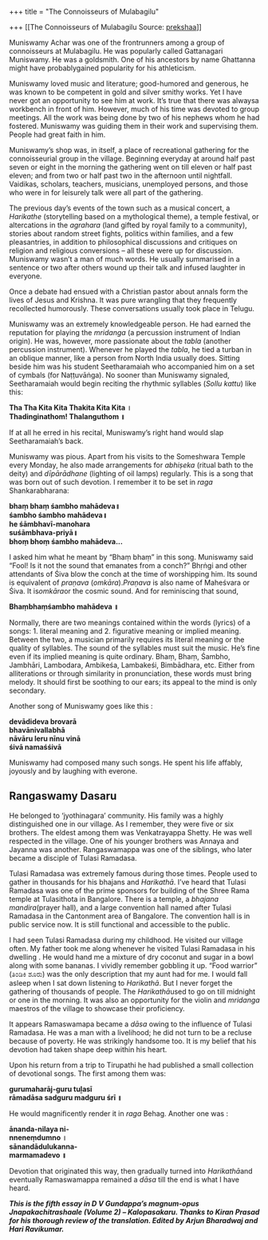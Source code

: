 +++
title = "The Connoisseurs of Mulabagilu"

+++
[[The Connoisseurs of Mulabagilu	Source: [prekshaa](https://www.prekshaa.in/article/connoisseurs-mulabagilu)]]







Muniswamy Achar was one of the frontrunners among a group of connoisseurs at Mulabagilu. He was popularly called Gattanagari Muniswamy. He was a goldsmith. One of his ancestors by name Ghattanna might have probablygained popularity for his athleticism.

Muniswamy loved music and literature; good-humored and generous, he was known to be competent in gold and silver smithy works. Yet I have never got an opportunity to see him at work. It’s true that there was alwaysa workbench in front of him. However, much of his time was devoted to group meetings. All the work was being done by two of his nephews whom he had fostered. Muniswamy was guiding them in their work and supervising them. People had great faith in him.

Muniswamy’s shop was, in itself, a place of recreational gathering for the connoisseurial group in the village. Beginning everyday at around half past seven or eight in the morning the gathering went on till eleven or half past eleven; and from two or half past two in the afternoon until nightfall. Vaidikas, scholars, teachers, musicians, unemployed persons, and those who were in for leisurely talk were all part of the gathering.

The previous day’s events of the town such as a musical concert, a *Harikathe* (storytelling based on a mythological theme), a temple festival, or altercations in the *agrahara* (land gifted by royal family to a community), stories about random street fights, politics within families, and a few pleasantries, in addition to philosophical discussions and critiques on religion and religious conversions – all these were up for discussion. Muniswamy wasn’t a man of much words. He usually summarised in a sentence or two after others wound up their talk and infused laughter in everyone.

Once a debate had ensued with a Christian pastor about annals form the lives of Jesus and Krishna. It was pure wrangling that they frequently recollected humorously. These conversations usually took place in Telugu.

Muniswamy was an extremely knowledgeable person. He had earned the reputation for playing the *mridanga* (a percussion instrument of Indian origin). He was, however, more passionate about the *tabla* (another percussion instrument). Whenever he played the *tabla*, he tied a turban in an oblique manner, like a person from North India usually does. Sitting beside him was his student Seetharamaiah who accompanied him on a set of cymbals (for Naṭṭuvāṅga). No sooner than Muniswamy signaled, Seetharamaiah would begin reciting the rhythmic syllables (*Sollu kattu*) like this:

**Tha Tha Kita Kita Thakita Kita Kita ।  
Thadinginathom! Thalanguthom ॥**

If at all he erred in his recital, Muniswamy’s right hand would slap Seetharamaiah’s back.

Muniswamy was pious. Apart from his visits to the Someshwara Temple every Monday, he also made arrangements for *abhiṣeka* (ritual bath to the deity) and *dīpārādhane* (lighting of oil lamps) regularly. This is a song that was born out of such devotion. I remember it to be set in *raga* Shankarabharana:

**bhaṃ bhaṃ śambho mahādeva॥  
śambho śambho mahādeva॥  
he śāmbhavī-manohara  
suśāmbhava-priyā॥  
bhoṃ bhoṃ śambho mahādeva...**

I asked him what he meant by “Bhaṃ bhaṃ” in this song. Muniswamy said “Fool! Is it not the sound that emanates from a conch?” Bhṛṅgi and other attendants of Śiva blow the conch at the time of worshipping him. Its sound is equivalent of *praṇava* (*omkāra*).*Praṇava* is also name of Maheśvara or Śiva. It is*omkāra*or the cosmic sound. And for reminiscing that sound,

**Bhaṃbhaṃśambho mahādeva ॥**

Normally, there are two meanings contained within the words (lyrics) of a songs: 1. literal meaning and 2. figurative meaning or implied meaning. Between the two, a musician primarily requires its literal meaning or the quality of syllables. The sound of the syllables must suit the music. He’s fine even if its implied meaning is quite ordinary. Bhaṃ, Bhaṃ, Śambho, Jambhāri, Lambodara, Ambikeśa, Lambakeśi, Bimbādhara, etc. Either from alliterations or through similarity in pronunciation, these words must bring melody. It should first be soothing to our ears; its appeal to the mind is only secondary.

Another song of Muniswamy goes like this :

**devādideva brovarā  
bhavānivallabhā  
nāvāru leru nīnu vinā  
śivā namaśśivā**

Muniswamy had composed many such songs. He spent his life affably, joyously and by laughing with everone.

## **Rangaswamy Dasaru**

He belonged to ‘jyothinagara’ community. His family was a highly distinguished one in our village. As I remember, they were five or six brothers. The eldest among them was Venkatrayappa Shetty. He was well respected in the village. One of his younger brothers was Annaya and Jayanna was another. Rangaswamappa was one of the siblings, who later became a disciple of Tulasi Ramadasa.

Tulasi Ramadasa was extremely famous during those times. People used to gather in thousands for his bhajans and *Harikathā*. I’ve heard that Tulasi Ramadasa was one of the prime sponsors for building of the Shree Rama temple at Tulasithota in Bangalore. There is a temple, a *bhajana mandira*(prayer hall), and a large convention hall named after Tulasi Ramadasa in the Cantonment area of Bangalore. The convention hall is in public service now. It is still functional and accessible to the public.

I had seen Tulasi Ramadasa during my childhood. He visited our village often. My father took me along whenever he visited Tulasi Ramadasa in his dwelling . He would hand me a mixture of dry coconut and sugar in a bowl along with some bananas. I vividly remember gobbling it up. “Food warrior” (ತಿಂಡಿಕಿ ಶೂರು) was the only description that my aunt had for me. I would fall asleep when I sat down listening to *Harikathā*. But I never forget the gathering of thousands of people. The *Harikathā*used to go on till midnight or one in the morning. It was also an opportunity for the violin and *mridanga* maestros of the village to showcase their proficiency.

It appears Ramaswamapa became a *dāsa* owing to the influence of Tulasi Ramadasa. He was a man with a livelihood; he did not turn to be a recluse because of poverty. He was strikingly handsome too. It is my belief that his devotion had taken shape deep within his heart.

Upon his return from a trip to Tirupathi he had published a small collection of devotional songs. The first among them was:

**gurumaharāj-guru tuḻasī  
rāmadāsa sadguru madguru śrī ॥**

He would magnificently render it in *raga* Behag. Another one was :

**ānanda-nilaya ni-  
nneneṃdumno ।  
sānandādulukanna-  
marmamadevo ॥**

Devotion that originated this way, then gradually turned into *Harikathā*and eventually Ramaswamappa remained a *dāsa* till the end is what I have heard.

***This is the fifth essay in D V Gundappa’s magnum-opus Jnapakachitrashaale (Volume 2) – Kalopasakaru. Thanks to Kiran Prasad for his thorough review of the translation. Edited by Arjun Bharadwaj and Hari Ravikumar.***






